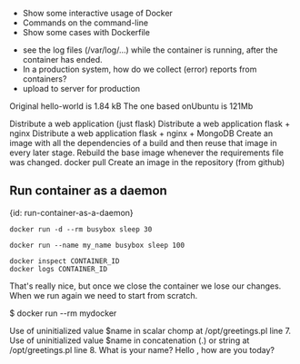 * Show some interactive usage of Docker
* Commands on the command-line
* Show some cases with Dockerfile


- see the log files (/var/log/...) while the container is running, after the container has ended.
- In a production system, how do we collect (error) reports from containers?
- upload to server for production



Original hello-world is 1.84 kB
The one based onUbuntu is 121Mb

Distribute a web application (just flask)
Distribute a web application flask + nginx
Distribute a web application flask + nginx + MongoDB
Create an image with all the dependencies of a build and then reuse that image in every later stage. Rebuild the base image whenever the requirements file was changed.
docker pull
Create an image in the repository (from github)


## Run container as a daemon
{id: run-container-as-a-daemon}

```
docker run -d --rm busybox sleep 30

docker run --name my_name busybox sleep 100

docker inspect CONTAINER_ID
docker logs CONTAINER_ID
```


That's really nice, but once we close the container we lose our changes.
When we run again we need to start from scratch.


$ docker run --rm mydocker

Use of uninitialized value $name in scalar chomp at /opt/greetings.pl line 7.
Use of uninitialized value $name in concatenation (.) or string at /opt/greetings.pl line 8.
What is your name? Hello , how are you today?

